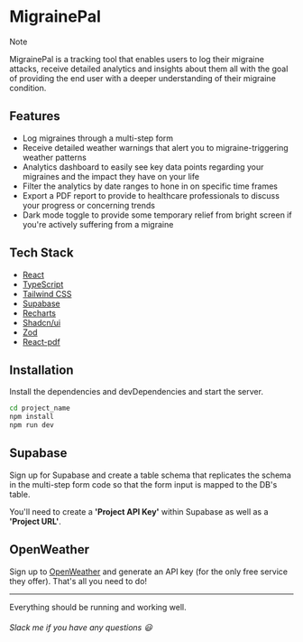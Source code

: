 # MigrainePal

>[!NOTE]
> MigrainePal is a tracking tool that enables users to log their migraine attacks, receive detailed analytics and insights about them all with the goal of providing the end user with a deeper understanding of their migraine condition.

## Features

- Log migraines through a multi-step form
- Receive detailed weather warnings that alert you to migraine-triggering weather patterns
- Analytics dashboard to easily see key data points regarding your migraines and the impact they have on your life
- Filter the analytics by date ranges to hone in on specific time frames
- Export a PDF report to provide to healthcare professionals to discuss your progress or concerning trends
- Dark mode toggle to provide some temporary relief from bright screen if you're actively suffering from a migraine

## Tech Stack

- [React]
- [TypeScript]
- [Tailwind CSS]
- [Supabase]
- [Recharts]
- [Shadcn/ui]
- [Zod]
- [React-pdf]

## Installation

Install the dependencies and devDependencies and start the server.

```sh
cd project_name
npm install
npm run dev
```

## Supabase

Sign up for Supabase and create a table schema that replicates the schema in the multi-step form code so that the form input is mapped to the DB's table.

You'll need to create a **'Project API Key'** within Supabase as well as a **'Project URL'**.

## OpenWeather

Sign up to [OpenWeather] and generate an API key (for the only free service they offer). That's all you need to do!

---

Everything should be running and working well.

###### Slack me if you have any questions 😃

[//]: # "These are reference links used in the body of this note and get stripped out when the markdown processor does its job. There is no need to format nicely because it shouldn't be seen. Thanks SO - http://stackoverflow.com/questions/4823468/store-comments-in-markdown-syntax"
[React]: http://react.dev
[TypeScript]: http://www.typescriptlang.org/
[Tailwind CSS]: http://tailwindcss.com/
[Supabase]: http://supabase.com/
[Recharts]: http://recharts.org/en-US/
[Shadcn/ui]: http://ui.shadcn.com/
[Zod]: http://zod.dev/
[React-pdf]: http://react-pdf.org/
[OpenWeather]: http://openweathermap.org/
